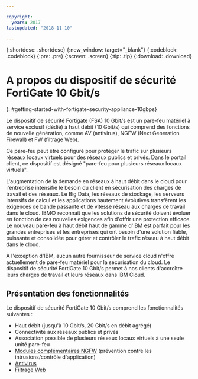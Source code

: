 ```yaml
---

copyright:
  years: 2017
lastupdated: "2018-11-10"

---
```


{:shortdesc: .shortdesc}
{:new_window: target="_blank"}
{:codeblock: .codeblock}
{:pre: .pre}
{:screen: .screen}
{:tip: .tip}
{:download: .download}

# A propos du dispositif de sécurité FortiGate 10 Gbit/s
{: #getting-started-with-fortigate-security-appliance-10gbps}

Le dispositif de sécurité Fortigate (FSA) 10 Gbit/s est un pare-feu matériel à service exclusif (dédié) à haut débit (10 Gbit/s) qui comprend des fonctions de nouvelle génération, comme AV (antivirus), NGFW (Next Generation Firewall) et FW (filtrage Web).

Ce pare-feu peut être configuré pour protéger le trafic sur plusieurs réseaux locaux virtuels pour des réseaux publics et privés. Dans le portail client, ce dispositif est désigné "pare-feu pour plusieurs réseaux locaux virtuels".

L'augmentation de la demande en réseaux à haut débit dans le cloud pour l'entreprise intensifie le besoin du client en sécurisation des charges de travail et des réseaux. Le Big Data, les réseaux de stockage, les serveurs intensifs de calcul et les applications hautement évolutives transfèrent les exigences de bande passante et de vitesse réseau aux charges de travail dans le cloud. IBM© reconnaît que les solutions de sécurité doivent évoluer en fonction de ces nouvelles exigences afin d'offrir une protection efficace. Le nouveau pare-feu à haut débit haut de gamme d'IBM est parfait pour les grandes entreprises et les entreprises qui ont besoin d'une solution fiable, puissante et consolidée pour gérer et contrôler le trafic réseau à haut débit dans le cloud.

À l'exception d'IBM, aucun autre fournisseur de service cloud n'offre actuellement de pare-feu matériel pour la sécurisation du cloud. Le dispositif de sécurité FortiGate 10 Gbit/s permet à nos clients d'accroître leurs charges de travail et leurs réseaux dans IBM Cloud.

## Présentation des fonctionnalités

Le dispositif de sécurité FortiGate 10 Gbit/s comprend les fonctionnalités suivantes :

* Haut débit (jusqu'à 10 Gbit/s, 20 Gbit/s en débit agrégé)
* Connectivité aux réseaux publics et privés
* Association possible de plusieurs réseaux locaux virtuels à une seule unité pare-feu
* [Modules complémentaires NGFW](/docs/infrastructure/fortigate-10g?topic=fortigate-10g-fortiguard-firewall-addons) (prévention contre les intrusions/contrôle d'application)
* [Antivirus](/docs/infrastructure/fortigate-10g?topic=fortigate-10g-fortiguard-firewall-addons)
* [Filtrage Web](/docs/infrastructure/fortigate-10g?topic=fortigate-10g-fortiguard-firewall-addons)

